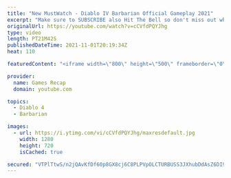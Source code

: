 ```yaml
---
title: "New MustWatch - Diablo IV Barbarian Official Gameplay 2021"
excerpt: "Make sure to SUBSCRIBE also Hit The Bell so don't miss out when we upload new videos! If you like our videos please consider SUBSCRIBE = More ..."
originalUrl: https://youtube.com/watch?v=cCVfdPQYJhg
type: video
length: PT21M42S
publishedDateTime: 2021-11-01T20:19:34Z
heat: 110

featuredContent: "<iframe width=\"800\" height=\"500\" frameborder=\"0\" src=\"https://www.youtube.com/embed/cCVfdPQYJhg\" allow=\"accelerometer; autoplay; encrypted-media; gyroscope; picture-in-picture\" allowfullscreen></iframe>"

provider:
  name: Games Recap
  domain: youtube.com

topics:
  - Diablo 4
  - Barbarian

images:
  - url: https://i.ytimg.com/vi/cCVfdPQYJhg/maxresdefault.jpg
    width: 1280
    height: 720
    isCached: true

secured: "VTPlTtwS/n2jQAvKfDf60p8GX8cj6C8PLPVpOLCTURBUSS3JXhubDdAsZ6DI9+85Bk+QVoAb0u/hEVypqLTzNBfQf+ogMn02hUnYyQ2iw/kNW0sQlqzJFKcmp+MFMQue50wS+u9Ri7lvkJ0YDGouForYiljCy2e6MlBNhicwVr0ltssNNhDz6OL8vR/DoZG9xKJO4TazouYTPUpekI5KAiRxffoC0qbRbGsn8jZ8sRvq+Ey4vGZItqyDAS4F+0+cTspt/xVRHp554j/ZagcOCOZjihY/dlU0IDlNd0jH1wzJGT+ekX/7yHMX3NMbYSh9WPUF/jnZfNu7fo/+6OsWlZqKprYX70tccjzl98BPbEGx+SYA0P39bz9aeFwzDPhPAd6JYLK57+pD3hYjLd/YkSgDWB1StnVYmYC9UhBNNGg=;RriTjBnxGwgqedlL6OjMag=="
---
```


